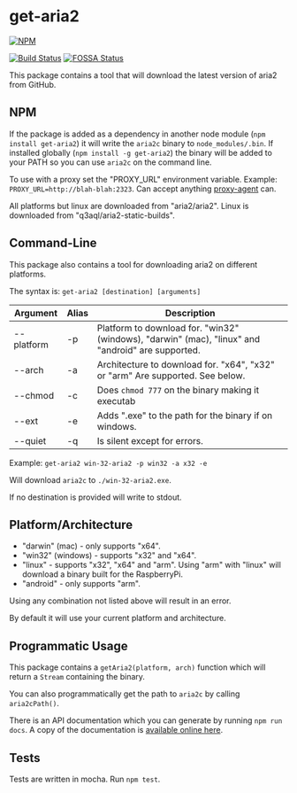 # get-aria2

[![NPM](https://nodei.co/npm/get-aria2.png)](https://nodei.co/npm/get-aria2/)

[![Build Status](https://travis-ci.org/znetstar/get-aria2.svg?branch=master)](https://travis-ci.org/znetstar/get-aria2) [![FOSSA Status](https://app.fossa.io/api/projects/git%2Bgithub.com%2Fznetstar%2Fget-aria2.svg?type=shield)](https://app.fossa.io/projects/git%2Bgithub.com%2Fznetstar%2Fget-aria2?ref=badge_shield)


This package contains a tool that will download the latest version of aria2 from GitHub.

## NPM

If the package is added as a dependency in another node module (`npm install get-aria2`) it will write the `aria2c` binary to `node_modules/.bin`. If installed globally (`npm install -g get-aria2`) the binary will be added to your PATH so you can use `aria2c` on the command line.

To use with a proxy set the "PROXY_URL" environment variable. Example: `PROXY_URL=http://blah-blah:2323`. Can accept anything [proxy-agent](https://bit.ly/2Qz8vSj) can.

All platforms but linux are downloaded from "aria2/aria2".
Linux is downloaded from "q3aql/aria2-static-builds".

## Command-Line

This package also contains a tool for downloading aria2 on different platforms. 

The syntax is: `get-aria2 [destination] [arguments]`

| Argument   | Alias | Description                                                                                       |
|------------|-------|---------------------------------------------------------------------------------------------------|
| --platform | -p    | Platform to download for. "win32" (windows), "darwin" (mac), "linux" and "android" are supported. |
| --arch     | -a    | Architecture to download for. "x64", "x32" or "arm" Are supported. See below.                     |
| --chmod    | -c    | Does `chmod 777` on the binary making it executab                                                 |
| --ext      | -e    | Adds ".exe" to the path for the binary if on windows.                                             |
| --quiet    | -q    | Is silent except for errors.                                                                      |

Example: `get-aria2 win-32-aria2 -p win32 -a x32 -e`

Will download `aria2c` to `./win-32-aria2.exe`.

If no destination is provided will write to stdout.

## Platform/Architecture

* "darwin" (mac) - only supports "x64".
* "win32" (windows) - supports "x32" and "x64".
* "linux" - supports "x32", "x64" and "arm". Using "arm" with "linux" will download a binary built for the RaspberryPi.
* "android" - only supports "arm".

Using any combination not listed above will result in an error.

By default it will use your current platform and architecture.

## Programmatic Usage

This package contains a `getAria2(platform, arch)` function which will return a `Stream` containing the binary.

You can also programmatically get the path to `aria2c` by calling `aria2cPath()`.

There is an API documentation which you can generate by running `npm run docs`. A copy of the documentation is [available online here](https://get-aria2.docs.zacharyboyd.nyc).

## Tests

Tests are written in mocha. Run `npm test`.